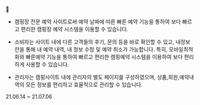  💙
- 캠핑장 전문 예약 사이트로써 예약 날짜에 따른 빠른 예약 기능을 통하여 보다 빠르고 편리한 캠핑장 예약 시스템을 이용할 수 있습니다. 

- 소비자는 사이트 내에 다른 고객들의 후기, 문의 등을 바로 확인할 수 있고, 내정보란을 통해 내 예약 내역, 내 정보 수정 및 예약 취소가 가능합니다. 
   특히, 모바일최적화와 빠른예약 기능을 통하여 빠르고 편리한 캠핑예약 시스템을 이용하여 보다 편리하게 사용할 수 있습니다.

- 관리자는 캠핑사이트 내에 관리자의 별도 페이지를 구성하였으며, 상품,회원,예약내역의 모든 정보를 편리하고 효율적으로 관리할 수 있습니다.

21.06.14 ~ 21.07.06
